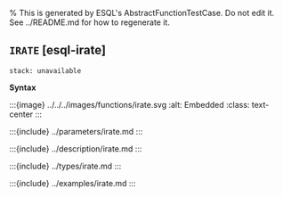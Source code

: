 % This is generated by ESQL's AbstractFunctionTestCase. Do not edit it. See ../README.md for how to regenerate it.

## `IRATE` [esql-irate]
```{applies_to}
stack: unavailable
```

**Syntax**

:::{image} ../../../images/functions/irate.svg
:alt: Embedded
:class: text-center
:::


:::{include} ../parameters/irate.md
:::

:::{include} ../description/irate.md
:::

:::{include} ../types/irate.md
:::

:::{include} ../examples/irate.md
:::
